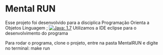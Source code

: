 # Mental RUN

Esse projeto foi desenvolvido para a disciplica Programação Orienta a Objetos
Linguagem ; 
[![Java: 1.7](https://img.shields.io/badge/Java-1.7-red.svg)](http://www.oracle.com/technetwork/java/index.html)
Utilizamos a IDE eclipse para o desenvolvimento do programa

Para rodar o programa, clone o projeto, entre na pasta MentalRUN e digite no terminal: make run
